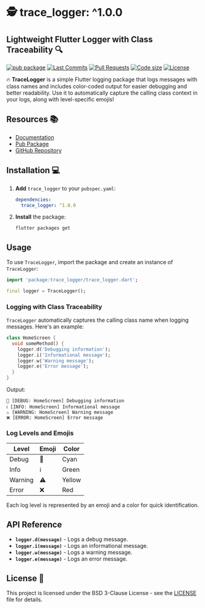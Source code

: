 # 🕵️ trace_logger: ^1.0.0

## Lightweight Flutter Logger with Class Traceability 🔍

[![pub package](https://img.shields.io/pub/v/trace_logger.svg?logo=dart&logoColor=00b9fc)](https://pub.dartlang.org/packages/trace_logger)
[![Last Commits](https://img.shields.io/github/last-commit/utpal-barman/trace-logger-flutter?logo=git&logoColor=white)](https://github.com/utpal-barman/trace-logger-flutter/commits/main)
[![Pull Requests](https://img.shields.io/github/issues-pr/utpal-barman/trace-logger-flutter?logo=github&logoColor=white)](https://github.com/utpal-barman/trace-logger-flutter/pulls)
[![Code size](https://img.shields.io/github/languages/code-size/utpal-barman/trace-logger-flutter?logo=github&logoColor=white)](https://github.com/utpal-barman/trace-logger-flutter)
[![License](https://img.shields.io/github/license/utpal-barman/trace-logger-flutter?logo=open-source-initiative&logoColor=green)](https://github.com/utpal-barman/trace-logger-flutter/blob/main/LICENSE)

🔥 **TraceLogger** is a simple Flutter logging package that logs messages with class names and includes color-coded output for easier debugging and better readability. Use it to automatically capture the calling class context in your logs, along with level-specific emojis!

## Resources 📚

- [Documentation](https://pub.dev/documentation/trace_logger/latest/trace_logger/TraceLogger-class.html)
- [Pub Package](https://pub.dev/packages/trace_logger)
- [GitHub Repository](https://github.com/utpal-barman/trace-logger-flutter)

## Installation 💻

1. **Add** `trace_logger` to your `pubspec.yaml`:

   ```yaml
   dependencies:
     trace_logger: ^1.0.0
   ```

2. **Install** the package:

   ```sh
   flutter packages get
   ```

## Usage

To use `TraceLogger`, import the package and create an instance of `TraceLogger`:

```dart
import 'package:trace_logger/trace_logger.dart';

final logger = TraceLogger();
```

### Logging with Class Traceability

`TraceLogger` automatically captures the calling class name when logging messages. Here's an example:

```dart
class HomeScreen {
  void someMethod() {
    logger.d('Debugging information');
    logger.i('Informational message');
    logger.w('Warning message');
    logger.e('Error message');
  }
}
```

Output:

```plaintext
🐛 [DEBUG: HomeScreen] Debugging information
ℹ️ [INFO: HomeScreen] Informational message
⚠️ [WARNING: HomeScreen] Warning message
❌ [ERROR: HomeScreen] Error message
```

### Log Levels and Emojis

| Level  | Emoji | Color   |
|--------|-------|---------|
| Debug  | 🐛    | Cyan    |
| Info   | ℹ️    | Green   |
| Warning| ⚠️    | Yellow  |
| Error  | ❌    | Red     |

Each log level is represented by an emoji and a color for quick identification.

## API Reference

- **`logger.d(message)`** - Logs a debug message.
- **`logger.i(message)`** - Logs an informational message.
- **`logger.w(message)`** - Logs a warning message.
- **`logger.e(message)`** - Logs an error message.

## License 📝

This project is licensed under the BSD 3-Clause License - see the [LICENSE](https://github.com/utpal-barman/trace-logger-flutter/blob/main/LICENSE) file for details.
